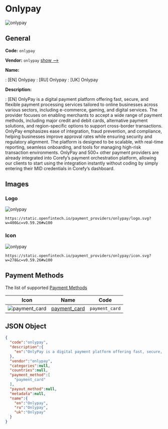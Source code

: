 
# Onlypay 
![onlypay](https://static.openfintech.io/payment_providers/onlypay/logo.svg?w=400&c=v0.59.26#w100)  

## General 
 
**Code:** `onlypay` 
 
**Vendor:** `onlypay` [show -->](/vendors/onlypay/) 
 
**Name:** 
 
:	[EN] Onlypay 
:	[RU] Onlypay 
:	[UK] Onlypay 
 
**Description:** 
 
: [EN] OnlyPay is a digital payment platform offering fast, secure, and flexible payment processing services tailored to online businesses across various sectors, including e-commerce, gaming, and digital services. The provider focuses on enabling merchants to accept a wide range of payment methods, including major credit and debit cards, alternative payment solutions, and region-specific options to support cross-border transactions. OnlyPay emphasizes ease of integration, fraud prevention, and compliance, helping businesses improve approval rates while ensuring security and regulatory alignment. The platform is designed to be scalable, with real-time reporting, seamless onboarding, and tools for managing high-risk transaction environments. OnlyPay and 500+ other payment providers are already integrated into Corefy’s payment orchestration platform, allowing our clients to start using the integration instantly without coding by simply entering their MID credentials in Corefy’s dashboard. 
 

## Images 

### Logo 
 
![onlypay](https://static.openfintech.io/payment_providers/onlypay/logo.svg?w=400&c=v0.59.26#w100)  

```
https://static.openfintech.io/payment_providers/onlypay/logo.svg?w=400&c=v0.59.26#w100
```  

### Icon 
 
![onlypay](https://static.openfintech.io/payment_providers/onlypay/icon.svg?w=278&c=v0.59.26#w100)  

```
https://static.openfintech.io/payment_providers/onlypay/icon.svg?w=278&c=v0.59.26#w100
```  

## Payment Methods 
 
The list of supported [Payment Methods](/payment-methods/) 

|Icon|Name|Code| 
|:---:|:---:|:---:| 
|![payment_card](https://static.openfintech.io/payment_methods/payment_card/icon.svg?w=278&c=v0.59.26#w100) |[payment_card](/payment-methods/payment_card/)|`payment_card`| 
 

## JSON Object 

```json
{
  "code":"onlypay",
  "description":{
    "en":"OnlyPay is a digital payment platform offering fast, secure, and flexible payment processing services tailored to online businesses across various sectors, including e-commerce, gaming, and digital services. The provider focuses on enabling merchants to accept a wide range of payment methods, including major credit and debit cards, alternative payment solutions, and region-specific options to support cross-border transactions. OnlyPay emphasizes ease of integration, fraud prevention, and compliance, helping businesses improve approval rates while ensuring security and regulatory alignment. The platform is designed to be scalable, with real-time reporting, seamless onboarding, and tools for managing high-risk transaction environments. OnlyPay and 500+ other payment providers are already integrated into Corefy\u2019s payment orchestration platform, allowing our clients to start using the integration instantly without coding by simply entering their MID credentials in Corefy\u2019s dashboard."
  },
  "vendor":"onlypay",
  "categories":null,
  "countries":null,
  "payment_method":[
    "payment_card"
  ],
  "payout_method":null,
  "metadata":null,
  "name":{
    "en":"Onlypay",
    "ru":"Onlypay",
    "uk":"Onlypay"
  }
}
```  
